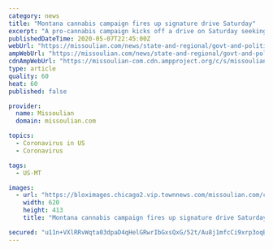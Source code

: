 ```yaml
---
category: news
title: "Montana cannabis campaign fires up signature drive Saturday"
excerpt: "A pro-cannabis campaign kicks off a drive on Saturday seeking the more than 50,000 signatures needed to put the question of legalization to Montana voters."
publishedDateTime: 2020-05-07T22:45:00Z
webUrl: "https://missoulian.com/news/state-and-regional/govt-and-politics/montana-cannabis-campaign-fires-up-signature-drive-saturday/article_fc0c32e5-9b78-5901-a949-ff66771f80ba.html"
ampWebUrl: "https://missoulian.com/news/state-and-regional/govt-and-politics/montana-cannabis-campaign-fires-up-signature-drive-saturday/article_fc0c32e5-9b78-5901-a949-ff66771f80ba.amp.html"
cdnAmpWebUrl: "https://missoulian-com.cdn.ampproject.org/c/s/missoulian.com/news/state-and-regional/govt-and-politics/montana-cannabis-campaign-fires-up-signature-drive-saturday/article_fc0c32e5-9b78-5901-a949-ff66771f80ba.amp.html"
type: article
quality: 60
heat: 60
published: false

provider:
  name: Missoulian
  domain: missoulian.com

topics:
  - Coronavirus in US
  - Coronavirus

tags:
  - US-MT

images:
  - url: "https://bloximages.chicago2.vip.townnews.com/missoulian.com/content/tncms/assets/v3/editorial/7/cb/7cb429f9-4e74-5655-abab-056b625f5416/5787a1b2ca36b.image.jpg"
    width: 620
    height: 413
    title: "Montana cannabis campaign fires up signature drive Saturday"

secured: "u11n+VXlRRvWqta03dpaD4qHelGRwrIbGxsQxG/52t/Au8j1mfcCi9xrp3oqBNq99jBbBzYp+h0bQ0In7XqWEJh0/3AUL+OFI/USD5aNujkPwKv6sbHirGxmytoR6V2dLKZtuQXj81mQhxUE2EiaBgOEmT+uO6ICjXlob9gX+d6fUeTszYCUQoRtOZREoqupCBmSWB2L7z92CwvHFGOtn6/haZC89X3rVvzy0dmtaw4IRiCfRg0xt+s2rv300PgKIupyATpwpSKkSE2DxSihPID1MU9kNGHYDKnyedhJAI0BrKomlocVQnJ1COKvpDYu/aMUgAZthGax2l6vWitBfOfD4qKkQJp5hRrYlDIn1iPEUOumheerMN35EGR92AcOElbXPKAhU3kUzfUDG3ZSwDI4udVtJhfPN06LKNpY4rTlW/gdyOjFzfF/swRwEg+462uKQYXYMx1sX4MwUaD771rTqGUgjkprhWBsApZzc6c=;zwf2+lJfJp6yy56+EnSgdg=="
---
```


